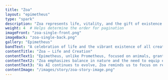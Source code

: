 ```yaml
---
title: "Zoa"
layout: "epimetheus"
type: "spark"
description: "Zoa represents life, vitality, and the gift of existence from Epimetheus."
weight: 4  # Helps determine the order for pagination
imageFront: "zoa-single-front.png"
imageBack: "zoa-single-back.png"
gallery: "Epimetheus"
bandText: "A celebration of life and the vibrant existence of all creatures."
contentTitle: "Zoa – Life and Creation"
contentText1: "Epimetheus, unlike Prometheus, focused on animals, granting them unique traits for survival—strength, speed, and flight."
contentText2: "Zoa emphasizes balance in nature and the need to equip each being with the tools necessary for survival, a lesson relevant to how we build technologies today."
contentText3: "As AI continues to evolve, Zoa reminds us to focus on responsible creation—tools that help without harming the environment or society."
contentImage: "/images/story/zoa-story-image.png"
---
```


